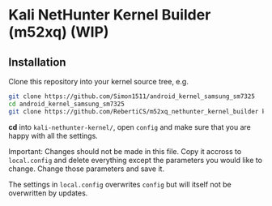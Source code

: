 # Kali NetHunter Kernel Builder (m52xq) (WIP)

## Installation

Clone this repository into your kernel source tree, e.g.

``` bash
git clone https://github.com/Simon1511/android_kernel_samsung_sm7325
cd android_kernel_samsung_sm7325
git clone https://github.com/RebertiCS/m52xq_nethunter_kernel_builder kali-nethunter-kernel
```

**cd** into `kali-nethunter-kernel/`, open `config` and make sure that you are happy with all the settings.

Important: Changes should not be made in this file. Copy it accross to `local.config` and delete everything except the parameters you would like to change. Change those parameters and save it.

The settings in `local.config` overwrites `config` but will itself not be overwritten by updates.
